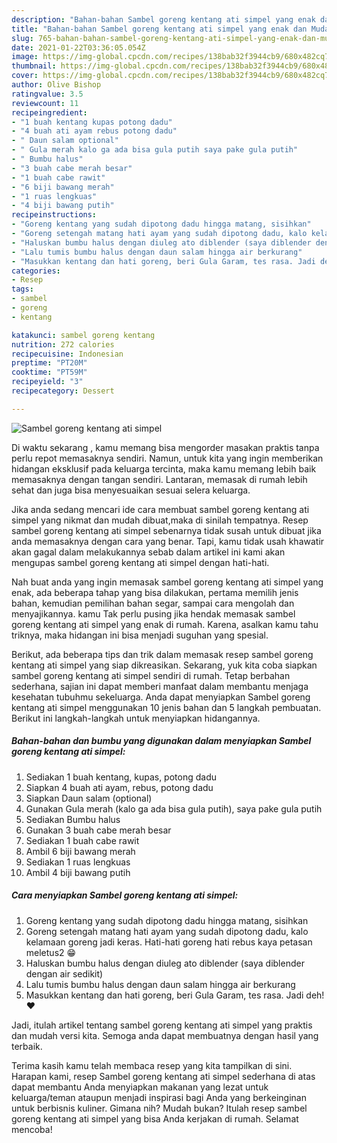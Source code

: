 ```yaml
---
description: "Bahan-bahan Sambel goreng kentang ati simpel yang enak dan Mudah Dibuat"
title: "Bahan-bahan Sambel goreng kentang ati simpel yang enak dan Mudah Dibuat"
slug: 765-bahan-bahan-sambel-goreng-kentang-ati-simpel-yang-enak-dan-mudah-dibuat
date: 2021-01-22T03:36:05.054Z
image: https://img-global.cpcdn.com/recipes/138bab32f3944cb9/680x482cq70/sambel-goreng-kentang-ati-simpel-foto-resep-utama.jpg
thumbnail: https://img-global.cpcdn.com/recipes/138bab32f3944cb9/680x482cq70/sambel-goreng-kentang-ati-simpel-foto-resep-utama.jpg
cover: https://img-global.cpcdn.com/recipes/138bab32f3944cb9/680x482cq70/sambel-goreng-kentang-ati-simpel-foto-resep-utama.jpg
author: Olive Bishop
ratingvalue: 3.5
reviewcount: 11
recipeingredient:
- "1 buah kentang kupas potong dadu"
- "4 buah ati ayam rebus potong dadu"
- " Daun salam optional"
- " Gula merah kalo ga ada bisa gula putih saya pake gula putih"
- " Bumbu halus"
- "3 buah cabe merah besar"
- "1 buah cabe rawit"
- "6 biji bawang merah"
- "1 ruas lengkuas"
- "4 biji bawang putih"
recipeinstructions:
- "Goreng kentang yang sudah dipotong dadu hingga matang, sisihkan"
- "Goreng setengah matang hati ayam yang sudah dipotong dadu, kalo kelamaan goreng jadi keras. Hati-hati goreng hati rebus kaya petasan meletus2 😁"
- "Haluskan bumbu halus dengan diuleg ato diblender (saya diblender dengan air sedikit)"
- "Lalu tumis bumbu halus dengan daun salam hingga air berkurang"
- "Masukkan kentang dan hati goreng, beri Gula Garam, tes rasa. Jadi deh! ❤"
categories:
- Resep
tags:
- sambel
- goreng
- kentang

katakunci: sambel goreng kentang 
nutrition: 272 calories
recipecuisine: Indonesian
preptime: "PT20M"
cooktime: "PT59M"
recipeyield: "3"
recipecategory: Dessert

---
```



![Sambel goreng kentang ati simpel](https://img-global.cpcdn.com/recipes/138bab32f3944cb9/680x482cq70/sambel-goreng-kentang-ati-simpel-foto-resep-utama.jpg)

Di waktu  sekarang , kamu memang bisa mengorder masakan praktis tanpa perlu repot memasaknya sendiri. Namun, untuk kita yang ingin memberikan hidangan eksklusif pada keluarga tercinta, maka kamu memang lebih baik memasaknya dengan tangan sendiri. Lantaran, memasak di rumah lebih sehat dan juga bisa menyesuaikan sesuai selera keluarga.

Jika anda sedang mencari ide cara membuat sambel goreng kentang ati simpel yang nikmat dan mudah dibuat,maka di sinilah tempatnya. Resep sambel goreng kentang ati simpel  sebenarnya tidak susah untuk dibuat jika anda memasaknya dengan cara yang benar. Tapi, kamu tidak usah khawatir akan gagal dalam melakukannya 
sebab dalam artikel ini kami akan mengupas sambel goreng kentang ati simpel dengan hati-hati.  



Nah buat anda yang ingin memasak sambel goreng kentang ati simpel yang enak, ada beberapa tahap yang bisa dilakukan, pertama memilih jenis bahan, kemudian pemilihan bahan segar, sampai cara mengolah dan menyajikannya. kamu Tak perlu pusing jika hendak memasak sambel goreng kentang ati simpel yang enak di rumah. Karena, asalkan kamu  tahu triknya, maka hidangan ini bisa menjadi suguhan yang spesial.

Berikut, ada beberapa tips dan trik dalam memasak resep sambel goreng kentang ati simpel yang siap dikreasikan. Sekarang, yuk kita coba siapkan sambel goreng kentang ati simpel sendiri di rumah. Tetap berbahan sederhana, sajian ini dapat memberi manfaat dalam membantu menjaga kesehatan tubuhmu sekeluarga. Anda dapat menyiapkan Sambel goreng kentang ati simpel menggunakan 10 jenis bahan dan 5 langkah pembuatan. Berikut ini langkah-langkah untuk menyiapkan hidangannya.

<!--inarticleads1-->

##### Bahan-bahan dan bumbu yang digunakan dalam menyiapkan Sambel goreng kentang ati simpel:

1. Sediakan 1 buah kentang, kupas, potong dadu
1. Siapkan 4 buah ati ayam, rebus, potong dadu
1. Siapkan  Daun salam (optional)
1. Gunakan  Gula merah (kalo ga ada bisa gula putih), saya pake gula putih
1. Sediakan  Bumbu halus
1. Gunakan 3 buah cabe merah besar
1. Sediakan 1 buah cabe rawit
1. Ambil 6 biji bawang merah
1. Sediakan 1 ruas lengkuas
1. Ambil 4 biji bawang putih




<!--inarticleads2-->

##### Cara menyiapkan Sambel goreng kentang ati simpel:

1. Goreng kentang yang sudah dipotong dadu hingga matang, sisihkan
1. Goreng setengah matang hati ayam yang sudah dipotong dadu, kalo kelamaan goreng jadi keras. Hati-hati goreng hati rebus kaya petasan meletus2 😁
1. Haluskan bumbu halus dengan diuleg ato diblender (saya diblender dengan air sedikit)
1. Lalu tumis bumbu halus dengan daun salam hingga air berkurang
1. Masukkan kentang dan hati goreng, beri Gula Garam, tes rasa. Jadi deh! ❤




Jadi, itulah artikel tentang  sambel goreng kentang ati simpel  yang praktis dan mudah versi kita. Semoga anda dapat membuatnya dengan hasil yang terbaik. 

Terima kasih kamu telah membaca resep yang kita tampilkan di sini. Harapan kami, resep  Sambel goreng kentang ati simpel sederhana di atas dapat membantu Anda menyiapkan makanan yang lezat untuk keluarga/teman ataupun menjadi inspirasi bagi Anda yang berkeinginan untuk berbisnis kuliner. Gimana nih? Mudah bukan? Itulah resep sambel goreng kentang ati simpel yang bisa Anda kerjakan di rumah. Selamat mencoba!

